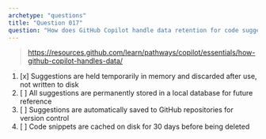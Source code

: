 ```yaml
---
archetype: "questions"
title: "Question 017"
question: "How does GitHub Copilot handle data retention for code suggestions in the IDE?"
---
```


> https://resources.github.com/learn/pathways/copilot/essentials/how-github-copilot-handles-data/
1. [x] Suggestions are held temporarily in memory and discarded after use, not written to disk
1. [ ] All suggestions are permanently stored in a local database for future reference
1. [ ] Suggestions are automatically saved to GitHub repositories for version control
1. [ ] Code snippets are cached on disk for 30 days before being deleted
